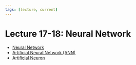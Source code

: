 ```yaml
---
tags: [lecture, current]
---
```


# Lecture 17-18: Neural Network

- [Neural Network](202309091307.md)
- [Artificial Neural Network (ANN)](202309091335.md)
- [Artificial Neuron](202309091345.md)
